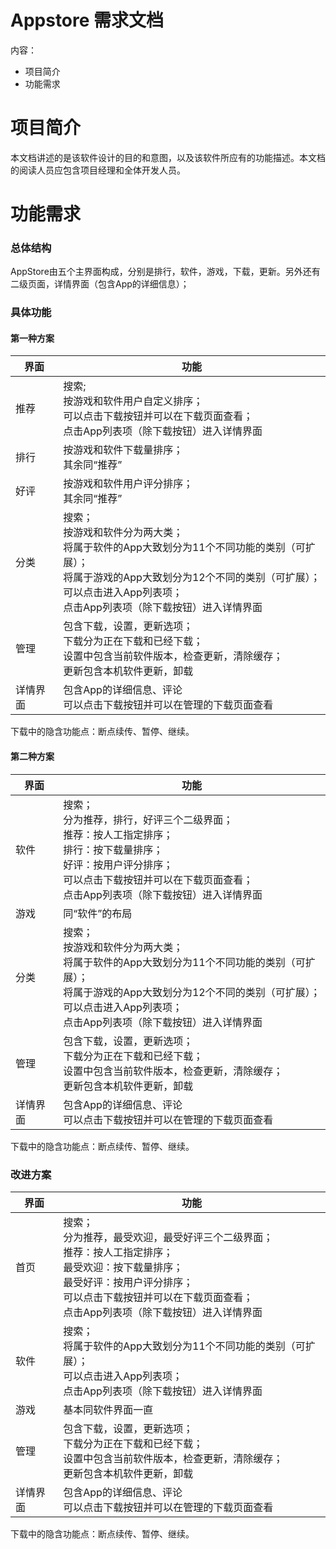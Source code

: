 # Appstore 需求文档

内容：
- 项目简介
- 功能需求

# 项目简介

  本文档讲述的是该软件设计的目的和意图，以及该软件所应有的功能描述。本文档的阅读人员应包含项目经理和全体开发人员。
  
# 功能需求
### 总体结构

AppStore由五个主界面构成，分别是排行，软件，游戏，下载，更新。另外还有二级页面，详情界面（包含App的详细信息）；
 
### 具体功能

#### 第一种方案
|界面                                               |功能|
|---|---|
|推荐|搜索;<br />按游戏和软件用户自定义排序；<br />可以点击下载按钮并可以在下载页面查看；<br />点击App列表项（除下载按钮）进入详情界面|
|排行|按游戏和软件下载量排序；<br />其余同“推荐”|
|好评|按游戏和软件用户评分排序；<br />其余同“推荐”|
|分类|搜索；<br />按游戏和软件分为两大类；<br />将属于软件的App大致划分为11个不同功能的类别（可扩展）；<br />将属于游戏的App大致划分为12个不同的类别（可扩展）；<br />可以点击进入App列表项；<br />点击App列表项（除下载按钮）进入详情界面|
|管理|包含下载，设置，更新选项；<br />下载分为正在下载和已经下载；<br />设置中包含当前软件版本，检查更新，清除缓存；<br />更新包含本机软件更新，卸载|
|详情界面|包含App的详细信息、评论<br />可以点击下载按钮并可以在管理的下载页面查看|

下载中的隐含功能点：断点续传、暂停、继续。

#### 第二种方案
|界面                                               |功能|
|---|---|
|软件|搜索；<br />分为推荐，排行，好评三个二级界面；<br />推荐：按人工指定排序；<br />排行：按下载量排序；<br />好评：按用户评分排序；<br />可以点击下载按钮并可以在下载页面查看；<br />点击App列表项（除下载按钮）进入详情界面|
|游戏|同“软件”的布局|
|分类|搜索；<br />按游戏和软件分为两大类；<br />将属于软件的App大致划分为11个不同功能的类别（可扩展）；<br />将属于游戏的App大致划分为12个不同的类别（可扩展）；<br />可以点击进入App列表项；<br />点击App列表项（除下载按钮）进入详情界面|
|管理|包含下载，设置，更新选项；<br />下载分为正在下载和已经下载；<br />设置中包含当前软件版本，检查更新，清除缓存；<br />更新包含本机软件更新，卸载|
|详情界面|包含App的详细信息、评论<br />可以点击下载按钮并可以在管理的下载页面查看|
下载中的隐含功能点：断点续传、暂停、继续。

### 改进方案
|界面|功能|
|---|---|
|首页|搜索；<br />分为推荐，最受欢迎，最受好评三个二级界面；<br />推荐：按人工指定排序；<br />最受欢迎：按下载量排序；<br />最受好评：按用户评分排序；<br />可以点击下载按钮并可以在下载页面查看；<br />点击App列表项（除下载按钮）进入详情界面|
|软件|搜索；<br />将属于软件的App大致划分为11个不同功能的类别（可扩展）；<br />可以点击进入App列表项；<br />点击App列表项（除下载按钮）进入详情界面|
|游戏|基本同软件界面一直|
|管理|包含下载，设置，更新选项；<br />下载分为正在下载和已经下载；<br />设置中包含当前软件版本，检查更新，清除缓存；<br />更新包含本机软件更新，卸载|
|详情界面|包含App的详细信息、评论<br />可以点击下载按钮并可以在管理的下载页面查看|
下载中的隐含功能点：断点续传、暂停、继续。




























